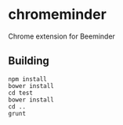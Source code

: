 chromeminder
============

Chrome extension for Beeminder

Building
--------

    npm install
    bower install
    cd test
    bower install
    cd ..
    grunt
